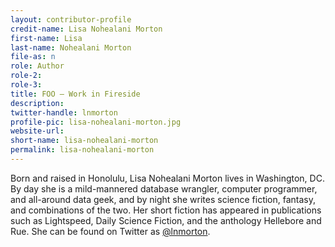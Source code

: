 ```yaml
---
layout: contributor-profile
credit-name: Lisa Nohealani Morton
first-name: Lisa
last-name: Nohealani Morton
file-as: n
role: Author
role-2:
role-3:
title: FOO — Work in Fireside
description: 
twitter-handle: lnmorton
profile-pic: lisa-nohealani-morton.jpg
website-url:
short-name: lisa-nohealani-morton
permalink: lisa-nohealani-morton
---
```

Born and raised in Honolulu, Lisa Nohealani Morton lives in Washington, DC. By day she is a mild-mannered database wrangler, computer programmer, and all-around data geek, and by night she writes science fiction, fantasy, and combinations of the two. Her short fiction has appeared in publications such as Lightspeed, Daily Science Fiction, and the anthology Hellebore and Rue. She can be found on Twitter as [@lnmorton](https://twitter.com/lnmorton).
